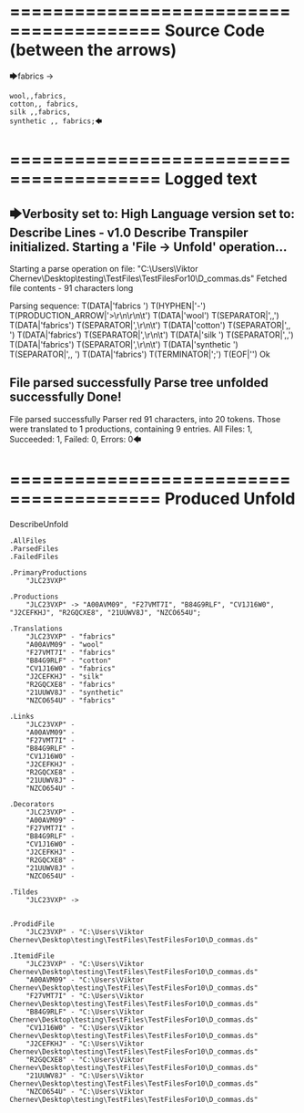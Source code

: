 ========================================
Source Code (between the arrows)
========================================

🡆fabrics ->

	wool,,fabrics,
	cotton,, fabrics,
	silk ,,fabrics,
	synthetic ,, fabrics;🡄

========================================
Logged text
========================================

🡆Verbosity set to: High
Language version set to: Describe Lines - v1.0
Describe Transpiler initialized.
Starting a 'File -> Unfold' operation...
------------------------
Starting a parse operation on file: "C:\Users\Viktor Chernev\Desktop\testing\TestFiles\TestFilesFor10\D_commas.ds"
Fetched file contents - 91 characters long

Parsing sequence: T(DATA|'fabrics ') T(HYPHEN|'-') T(PRODUCTION_ARROW|'>\r\n\r\n\t') T(DATA|'wool') T(SEPARATOR|',,') T(DATA|'fabrics') T(SEPARATOR|',\r\n\t') T(DATA|'cotton') T(SEPARATOR|',, ') T(DATA|'fabrics') T(SEPARATOR|',\r\n\t') T(DATA|'silk ') T(SEPARATOR|',,') T(DATA|'fabrics') T(SEPARATOR|',\r\n\t') T(DATA|'synthetic ') T(SEPARATOR|',, ') T(DATA|'fabrics') T(TERMINATOR|';') T(EOF|'<EOF>') Ok

File parsed successfully
Parse tree unfolded successfully
Done!
------------------------
File parsed successfully
Parser red 91 characters, into 20 tokens.
Those were translated to 1 productions, containing 9 entries.
All Files: 1, Succeeded: 1, Failed: 0, Errors: 0🡄

========================================
Produced Unfold
========================================

DescribeUnfold

    .AllFiles
    .ParsedFiles
    .FailedFiles

    .PrimaryProductions
        "JLC23VXP" 

    .Productions
        "JLC23VXP" -> "A00AVM09", "F27VMT7I", "B84G9RLF", "CV1J16W0", "J2CEFKHJ", "R2GQCXE8", "21UUWV8J", "NZCO654U";

    .Translations
        "JLC23VXP" - "fabrics"
        "A00AVM09" - "wool"
        "F27VMT7I" - "fabrics"
        "B84G9RLF" - "cotton"
        "CV1J16W0" - "fabrics"
        "J2CEFKHJ" - "silk"
        "R2GQCXE8" - "fabrics"
        "21UUWV8J" - "synthetic"
        "NZCO654U" - "fabrics"

    .Links
        "JLC23VXP" - 
        "A00AVM09" - 
        "F27VMT7I" - 
        "B84G9RLF" - 
        "CV1J16W0" - 
        "J2CEFKHJ" - 
        "R2GQCXE8" - 
        "21UUWV8J" - 
        "NZCO654U" - 

    .Decorators
        "JLC23VXP" - 
        "A00AVM09" - 
        "F27VMT7I" - 
        "B84G9RLF" - 
        "CV1J16W0" - 
        "J2CEFKHJ" - 
        "R2GQCXE8" - 
        "21UUWV8J" - 
        "NZCO654U" - 

    .Tildes
        "JLC23VXP" -> 


    .ProdidFile
        "JLC23VXP" - "C:\Users\Viktor Chernev\Desktop\testing\TestFiles\TestFilesFor10\D_commas.ds"

    .ItemidFile
        "JLC23VXP" - "C:\Users\Viktor Chernev\Desktop\testing\TestFiles\TestFilesFor10\D_commas.ds"
        "A00AVM09" - "C:\Users\Viktor Chernev\Desktop\testing\TestFiles\TestFilesFor10\D_commas.ds"
        "F27VMT7I" - "C:\Users\Viktor Chernev\Desktop\testing\TestFiles\TestFilesFor10\D_commas.ds"
        "B84G9RLF" - "C:\Users\Viktor Chernev\Desktop\testing\TestFiles\TestFilesFor10\D_commas.ds"
        "CV1J16W0" - "C:\Users\Viktor Chernev\Desktop\testing\TestFiles\TestFilesFor10\D_commas.ds"
        "J2CEFKHJ" - "C:\Users\Viktor Chernev\Desktop\testing\TestFiles\TestFilesFor10\D_commas.ds"
        "R2GQCXE8" - "C:\Users\Viktor Chernev\Desktop\testing\TestFiles\TestFilesFor10\D_commas.ds"
        "21UUWV8J" - "C:\Users\Viktor Chernev\Desktop\testing\TestFiles\TestFilesFor10\D_commas.ds"
        "NZCO654U" - "C:\Users\Viktor Chernev\Desktop\testing\TestFiles\TestFilesFor10\D_commas.ds"

